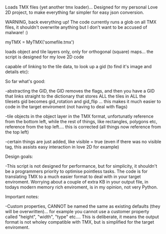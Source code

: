 Loads TMX files (yet another tmx loader)... Designed for my personal Love 2D project, to make everything far simpler for easy json conversion.

WARNING, back everything up! The code currently runs a glob on all TMX files, it shouldn't overwrite anything but I don't want to be accused of malware! :)




myTMX = MyTMX('somefile.tmx')

loads object and tile layers only, only for orthogonal (square) maps... the script is designed for my love 2D code


capable of linking to the tile data, to look up a gid (to find it's image and details etc):




So far what's good:

-abstracting the GID, the GID removes the flags, and then you have a GID that links straight to the dictionary that stores ALL the tiles in ALL the tilesets
gid becomes gid_rotation and gid_flip ... this makes it much easier to code in the target enviroment (not having to deal with flags)

-tile objects in the object layer in the TMX format, unfortunatly reference from the bottom left, while the rest of things, like rectangles, polygons etc, reference from the top left.... this is corrected (all things now reference from the top left)

-certain things are just added, like visible = true (even if there was no visible tag, this assists easy interaction in love 2D for example)


Design goals:

-This script is not designed for performance, but for simplicity, it shouldn't be a programmers priority to optimise pointless tasks. The code is for translating TMX to a much easier format to deal with in your target enviroment. Worrying about a couple of extra KB in your output file, in todays modern memory rich enviroment, is in my opinion, not very Python.

Important notes:

-Custom properties, CANNOT be named the same as existing defaults (they will be overwritten)... for example you cannot use a customer property called "height", "width", "type" etc.... This is deliberate, it means the output format is not wholey compatible with TMX, but is simplified for the target enviroment.
